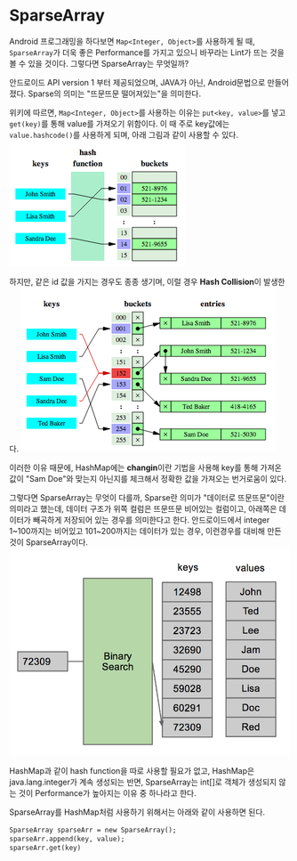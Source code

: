 # SparseArray
Android 프로그래밍을 하다보면 `Map<Integer, Object>`를 사용하게 될 때, `SparseArray`가 더욱 좋은 Performance를 가지고 있으니 바꾸라는 Lint가 뜨는 것을 볼 수 있을 것이다. 그렇다면 SparseArray는 무엇일까?

안드로이드 API version 1 부터 제공되었으며, JAVA가 아닌, Android문법으로 만들어졌다. Sparse의 의미는 "뜨문뜨문 떨어져있는"을 의미한다.

위키에 따르면, `Map<Integer, Object>`를 사용하는 이유는 `put<key, value>`를 넣고 `get(key)`를 통해 value를 가져오기 위함이다. 이 때 주로 key값에는 `value.hashcode()`를 사용하게 되며, 아래 그림과 같이 사용할 수 있다. 
![Figure_1. HashMap](../images/HashMap_1.png)

하지만, 같은 id 값을 가지는 경우도 종종 생기며, 이럴 경우 **Hash Collision**이 발생한다. 
![Figure_2. HashMap](../images/HashMap_2.png)

이러한 이유 때문에, HashMap에는 **changin**이란 기법을 사용해 key를 통해 가져온 값이 "Sam Doe"와 맞는지 아닌지를 체크해서 정확한 값을 가져오는 번거로움이 있다. 

그렇다면 SparseArray는 무엇이 다를까, Sparse란 의미가 "데이터로 뜨문뜨문"이란 의미라고 했는데, 데이터 구조가 위쪽 컬럼은 뜨문뜨문 비어있는 컬럼이고, 아래쪽은 데이터가 빼곡하게 저장되어 있는 경우를 의미한다고 한다. 안드로이드에서 integer 1~100까지는 비어있고 101~200까지는 데이터가 있는 경우, 이런경우를 대비해 만든 것이 SparseArray이다.
![Figure_3. SparseArray](../images/SparseArray_1.png)

HashMap과 같이 hash function을 따로 사용할 필요가 없고, HashMap은 java.lang.integer가 계속 생성되는 반면, SparseArray는 int[]로 객체가 생성되지 않는 것이 Performance가 높아지는 이유 중 하나라고 한다. 

SparseArray를 HashMap처럼 사용하기 위해서는 아래와 같이 사용하면 된다. 
```
SparseArray sparseArr = new SparseArray();
sparseArr.append(key, value);
sparseArr.get(key)
```